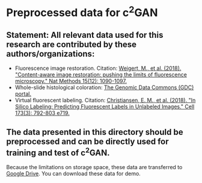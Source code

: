 # Preprocessed data for c<sup>2</sup>GAN
## Statement: All relevant data used for this research are contributed by these authors/organizations:
- Fluorescence image restoration. Citation: [Weigert, M., et al. (2018). "Content-aware image restoration: pushing the limits of fluorescence microscopy." Nat Methods 15(12): 1090-1097.](https://www.nature.com/articles/s41592-018-0216-7)
- Whole-slide histological coloration: [The Genomic Data Commons (GDC) portal.](https://portal.gdc.cancer.gov/) 
- Virtual fluorescent labeling. Citation: [Christiansen, E. M., et al. (2018). "In Silico Labeling: Predicting Fluorescent Labels in Unlabeled Images." Cell 173(3): 792-803 e719.](https://www.sciencedirect.com/science/article/pii/S0092867418303647)

## The data presented in this directory should be preprocessed and can be directly used for training and test of c<sup>2</sup>GAN. 
Because the limitations on storage space, these data are transferred to [Google Drive](https://drive.google.com/drive/folders/1QPlLcTHlU58xo116KB1bd680EoMof_Wn). You can download these data for demo. 
